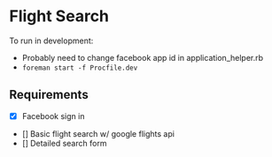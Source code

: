 # Flight Search

To run in development:

- Probably need to change facebook app id in application_helper.rb
- `foreman start -f Procfile.dev`

## Requirements

- [x] Facebook sign in
- [] Basic flight search w/ google flights api
- [] Detailed search form
